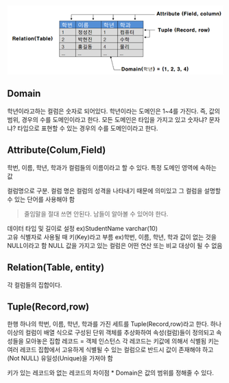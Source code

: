
![table](https://github.com/MinsoftK/TIL/blob/master/DataBase/image/table.png?raw=true)

## Domain
학년이라고하는 컬럼은 숫자로 되어있다. 학년이라는 도메인은 1~4를 가진다. 즉, 값의 범위, 경우의 수를 도메인이라고 한다. 모든 도메인은 타입을 가지고 있고 숫자냐? 문자냐? 타입으로 표현할 수 있는 경우의 수를 도메인이라고 한다.

## Attribute(Colum,Field)
학번, 이름, 학년, 학과가 컬럼들의 이름이라고 할 수 있다.
특정 도메인 영역에 속하는 값

컬럼명으로 구분. 컬럼 명은 컬럼의 성격을 나타내기 때문에 의미있고 그 컬럼을 설명할 수 있는 단어를 사용해야 함
> 줄임말을 절대 쓰면 안된다. 남들이 알아볼 수 있어야 한다.  
  

데이터 타입 및 길이로 설정  ex)StudentName varchar(10)  
고유 식별자로 사용될 때 키(Key)라고 부름  ex)학번, 이름, 학년, 학과 
값이 없는 것을 NULL이라고 함
NULL 값을 가지고 있는 컬럼은 어떤 연산 또는 비교 대상이 될 수 없음


## Relation(Table, entity)
각 컬럼들의 집합이다.

## Tuple(Record,row)
한행 하나의 학번, 이름, 학년, 학과를 가진 세트를 Tuple(Record,row)라고 한다.
하나 이상의 컬럼이 배열 식으로  구성된 단위
객체를 추상화하여 속성(컬럼)들이 정의되고 속성들을 모아놓은 집합
레코드 = 객체 인스턴스
각 레코드는 키값에 의해서 식별됨
키는 여러 레코드 집합에서 고유하게 식별될 수 있는 컬럼으로 반드시 값이 존재해야 하고 (Not NULL) 유일성(Unique)을 가져야 함

<?> 키가 있는 레코드와 없는 레코드의 차이점




* Domain은 값의 범위를 정해줄 수 있다.